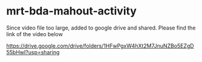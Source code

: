 # mrt-bda-mahout-activity

Since video file too large, added to google drive and shared. Please find the link of the video below

https://drive.google.com/drive/folders/1HFwPgxW4hXt2M7JnuNZBo5EZgD55bHwI?usp=sharing
